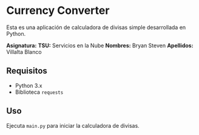 # Currency Converter

Esta es una aplicación de calculadora de divisas simple desarrollada en Python.

**Asignatura:** 
**TSU:** Servicios en la Nube
**Nombres:** Bryan Steven
**Apellidos:** Villalta Blanco

## Requisitos

- Python 3.x
- Biblioteca `requests`

## Uso

Ejecuta `main.py` para iniciar la calculadora de divisas.
